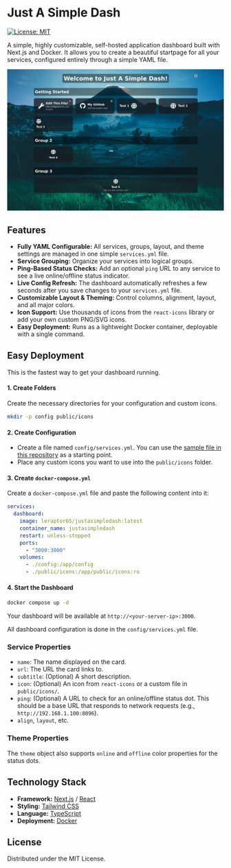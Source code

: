 # Just A Simple Dash

[![License: MIT](https://img.shields.io/badge/License-MIT-blue.svg)](https://opensource.org/licenses/MIT)

A simple, highly customizable, self-hosted application dashboard built with Next.js and Docker. It allows you to create a beautiful startpage for all your services, configured entirely through a simple YAML file.

![Dashboard Screenshot](https://raw.githubusercontent.com/leraptor65/justasimpledash/main/screenshot.png)

## Features

-   **Fully YAML Configurable:** All services, groups, layout, and theme settings are managed in one simple `services.yml` file.
-   **Service Grouping:** Organize your services into logical groups.
-   **Ping-Based Status Checks:** Add an optional `ping` URL to any service to see a live online/offline status indicator.
-   **Live Config Refresh:** The dashboard automatically refreshes a few seconds after you save changes to your `services.yml` file.
-   **Customizable Layout & Theming:** Control columns, alignment, layout, and all major colors.
-   **Icon Support:** Use thousands of icons from the `react-icons` library or add your own custom PNG/SVG icons.
-   **Easy Deployment:** Runs as a lightweight Docker container, deployable with a single command.

## Easy Deployment

This is the fastest way to get your dashboard running.

#### 1. Create Folders
Create the necessary directories for your configuration and custom icons.
```bash
mkdir -p config public/icons
````

#### 2\. Create Configuration

  - Create a file named `config/services.yml`. You can use the [sample file in this repository](https://www.google.com/search?q=https://github.com/leraptor65/justasimpledash/blob/main/config/services.yml) as a starting point.
  - Place any custom icons you want to use into the `public/icons` folder.

#### 3\. Create `docker-compose.yml`

Create a `docker-compose.yml` file and paste the following content into it:

```yaml
services:
  dashboard:
    image: leraptor65/justasimpledash:latest
    container_name: justasimpledash
    restart: unless-stopped
    ports:
      - "3000:3000"
    volumes:
      - ./config:/app/config
      - ./public/icons:/app/public/icons:ro
```

#### 4\. Start the Dashboard

```bash
docker compose up -d
```

Your dashboard will be available at `http://<your-server-ip>:3000`.

All dashboard configuration is done in the `config/services.yml` file.

### Service Properties

  - `name`: The name displayed on the card.
  - `url`: The URL the card links to.
  - `subtitle`: (Optional) A short description.
  - `icon`: (Optional) An icon from `react-icons` or a custom file in `public/icons/`.
  - `ping`: (Optional) A URL to check for an online/offline status dot. This should be a base URL that responds to network requests (e.g., `http://192.168.1.100:8096`).
  - `align`, `layout`, etc.

### Theme Properties

The `theme` object also supports `online` and `offline` color properties for the status dots.

## Technology Stack

  - **Framework:** [Next.js](https://nextjs.org/) / [React](https://www.google.com/search?q=https://react.js.org/)
  - **Styling:** [Tailwind CSS](https://tailwindcss.com/)
  - **Language:** [TypeScript](https://www.typescriptlang.org/)
  - **Deployment:** [Docker](https://www.docker.com/)

## License

Distributed under the MIT License.
